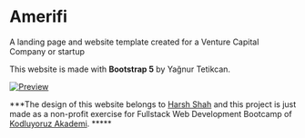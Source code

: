 # Amerifi
A landing page and website template created for a Venture Capital Company or startup

This website is made with **Bootstrap 5** by Yağnur Tetikcan.

[![Preview](Preview "Preview")](https://github.com/yagnurl/Amerifi/blob/main/preview.png?raw=true"Preview")



***The design of this website belongs to [Harsh Shah](https://dribbble.com/onethirdesigner "Harsh Shah") and this project is just made as a non-profit exercise for Fullstack Web Development Bootcamp of [Kodluyoruz Akademi](https://www.kodluyoruz.org/ "Kodluyoruz Akademi"). *****
